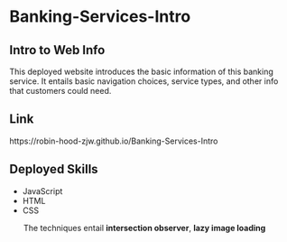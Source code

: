 # Banking-Services-Intro
<h2>Intro to Web Info</h2>
This deployed website introduces the basic information of this banking service. It entails basic navigation choices, service types, and other info that customers could need.
<br />

<h2>Link</h2>
https://robin-hood-zjw.github.io/Banking-Services-Intro

<h2>Deployed Skills</h2>
<ul>
  <li>JavaScript</li>
  <li>HTML</li>
  <li>CSS</li>
</ul>
<p style="margin-left:25px">The techniques entail <strong>intersection observer</strong>, <strong>lazy image loading</strong></p>
